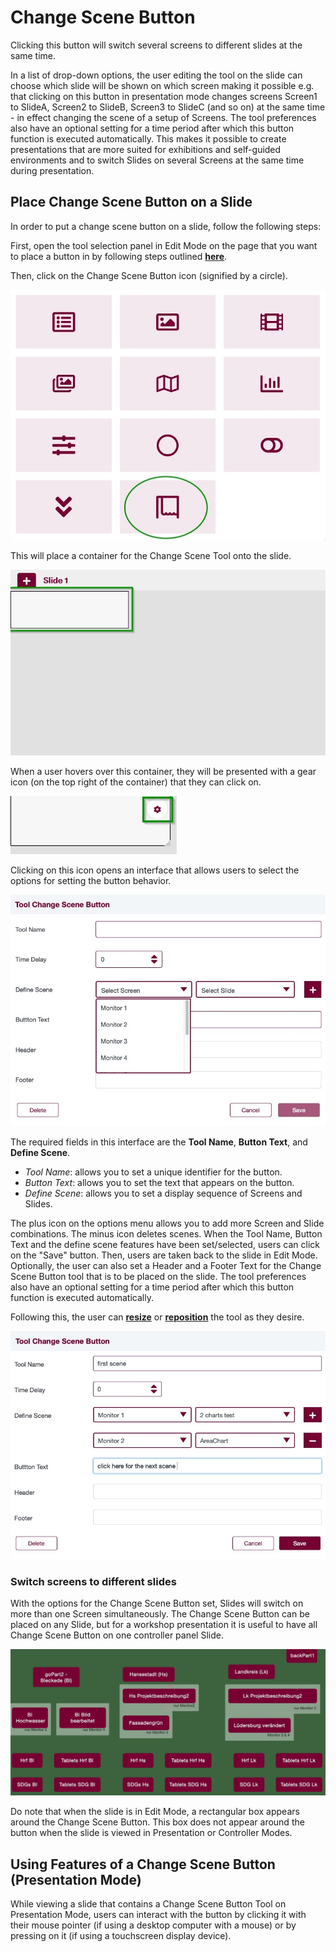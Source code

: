 # Change Scene Button

Clicking this button will switch several screens to different slides at the same time.

In a list of drop-down options, the user editing the tool on the slide can choose which slide will be shown on which screen
making it possible e.g. that clicking on this button in presentation mode changes screens Screen1 to SlideA, Screen2 to SlideB, 
Screen3 to SlideC (and so on) at the same time - in effect changing the scene of a setup of Screens.
The tool preferences also have an optional setting for a time period after which this button function is executed automatically.
This makes it possible to create presentations that are more suited for exhibitions and self-guided environments and to
switch Slides on several Screens at the same time during presentation.

## **Place Change Scene Button on a Slide**

In order to put a change scene button on a slide, follow the following steps:

First, open the tool selection panel in Edit Mode on the page that you want to place a button in by following steps outlined [**here**](docs/03-the-interface/05_slides.md#4-editing-slides-edit-mode).

Then, click on the Change Scene Button icon (signified by a circle).

![](/img/doc/create_change_scene_button.jpg)

This will place a container for the Change Scene Tool onto the slide.

![](/img/doc/38_tool_field.jpg)

When a user hovers over this container, they will be presented with a gear icon (on the top right of the container) that they can click on.

![](/img/doc/39_hover_tool_container.jpg)

Clicking on this icon opens an interface that allows users to select the options for setting the button behavior.

![](/img/doc/change_scene_button_options.jpg)

The required fields in this interface are the **Tool Name**, **Button Text**, and **Define Scene**.

* *Tool Name*: allows you to set a unique identifier for the button.
* *Button Text*: allows you to set the text that appears on the button.
* *Define Scene*: allows you to set a display sequence of Screens and Slides. 


The plus icon on the options menu allows you to add more Screen and Slide combinations. The minus icon deletes scenes. When the Tool Name, Button Text and the define scene features have been set/selected, users can click on the "Save" button. Then, users are taken back to the slide in Edit Mode.
Optionally, the user can also set a Header and a Footer Text for the Change Scene Button tool that is to be placed on the slide. The tool preferences also have an optional setting for a time period after which this button function is executed automatically.

Following this, the user can [**resize**](00_overview.md#resize-a-tool) or [**reposition**](00_overview.md#reposition-a-tool) the tool as they desire.

![](/img/doc/change_scene_button_options2.jpg)

### Switch screens to different slides

With the options for the Change Scene Button set, Slides will switch on more than one Screen simultaneously. The Change Scene Button can be placed on any Slide, but for a workshop presentation it is useful to have all Change Scene Button on one controller panel Slide.  

![](/img/doc/controller_tablet.jpg)

Do note that when the slide is in Edit Mode, a rectangular box appears around the Change Scene Button. This box does not appear around the button when the slide is viewed in Presentation or Controller Modes.

## **Using Features of a Change Scene Button (Presentation Mode)**

While viewing a slide that contains a Change Scene Button Tool on Presentation Mode, users can interact with the button by clicking it with their mouse pointer (if using a desktop computer with a mouse) or by pressing on it (if using a touchscreen display device).
